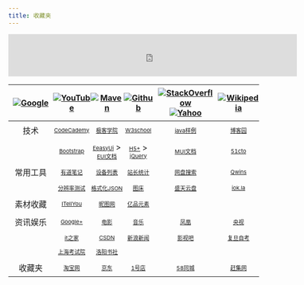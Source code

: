 ```yaml
---
title: 收藏夹
---
```

<iframe allowtransparency="true" frameborder="0" scrolling="no" width="580" height="85" src="http://tianqi.2345.com/plugin/widget/index.htm?s=1&z=1&t=0&v=0&d=5&bd=0&k=&f=&q=1&e=1&a=1&c=58027&w=675&h=96&align=right"></iframe>
<style>img { max-height: 45px; max-width: 110px!important; }
td a{font-size:11px;} td a:hover{font-size:12px;}
table{display:table!important;}
table th, table td { padding: 6px 0px!important;}
table tr td:first-child{ width:90px;}
</style>

| [![Google]](https://www.google.com) |   [![YouTube]](https://www.youtube.com)| [![Maven]](http://mvnrepository.com)|[![Github]](https://github.com/yaodwwy)|[![StackOverflow]](https://stackoverflow.com) [![Yahoo]](https://www.yahoo.com)|[![Wikipedia]](https://en.wikipedia.org/wiki/Main_Page)
|:---------------:|:---------------:|:---------------:|:---------------:|:---------------:|:---------------:|
|技术|[CodeCademy](https://www.codecademy.com/learn/python)|[极客学院](http://wiki.jikexueyuan.com)|[W3school](http://www.w3school.com.cn)|[java样例](https://www.programcreek.com/java-api-examples)|[博客园](http://www.cnblogs.com)|
||[Bootstrap](http://v3.bootcss.com/css)|[EeasyUi](http://www.jeasyui.net/tutorial) > [EUI文档](http://www.jeasyui.com/documentation)|[H5+](http://www.html5plus.org/doc/h5p.html) > [jQuery](http://hemin.cn/jq)|[MUI文档](http://dev.dcloud.net.cn/mui/ui)|[51cto](http://www.51cto.com)|
|常用工具|[有道笔记](http://note.youdao.com/web/file)|[设备列表](http://sunlogin.oray.com/console/remote)|[站长统计](http://tool.chinaz.com)|[网盘搜索](http://www.wangpansou.cn)|[Qwins](http://www.atuser.com)|
||[分辨率测试](http://testsize.com)|[格式化JSON](http://www.bejson.com)|[图床](http://sinaimg.cx)|[盛天云盘](http://pan.stnts.com)|[iok.la](http://yaoo.iok.la:9990)|
|素材收藏|[ITellYou](https://msdn.itellyou.cn)|[昵图网](http://www.nipic.com)|[亿品元素](http://www.epinv.com)|||
|资讯娱乐|[Google+](https://plus.google.com)|[电影](http://www.dy2018.com/html/gndy/dyzz/index.html)|[音乐](http://www.9ku.com/fm)|[凤凰](http://www.tvyan.com/tai/fhzxt)|[央视](http://tv.cctv.com/live)|
||[it之家](http://www.ithome.com)|[CSDN](http://ask.csdn.net)|[新浪新闻](http://news.sina.com.cn)|[影视吧](http://www.ysba.cc)|[复旦自考](http://www.cce.fudan.edu.cn)|
||[上海考试院](https://www.shmeea.edu.cn)|[洛阳书社](https://weidian.com/dynamic.html?userid=1170745491&wfr=wx_profile)||||
|收藏夹|[淘宝网](http://www.taobao.com)|[京东](http://www.jd.com)|[1号店](http://www.yhd.com)|[58同城](http://www.58.com)|[赶集网](http://www.ganji.com)|
     
[Google]:http://static.gomro.cn/file/img/g.png "谷歌"
[YouTube]: http://static.gomro.cn/file/img/yo.png "YouTube"
[Maven]:http://static.gomro.cn/file/img/m.png "Maven"
[Github]:http://static.gomro.cn/file/img/git.png "Github"
[StackOverflow]:http://static.gomro.cn/file/img/s.png "StackOverflow"
[Yahoo]:http://static.gomro.cn/file/img/y.jpg "Yahoo"
[Wikipedia]:http://static.gomro.cn/file/img/w.jpg "Wikipedia"
[Facebook]:http://static.gomro.cn/file/img/f.png "Facebook"
[Twitter]:http://static.gomro.cn/file/img/tw.jpg "Twitter"